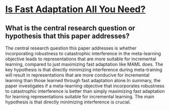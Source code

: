 # [Is Fast Adaptation All You Need?](https://arxiv.org/abs/1910.01705)

## What is the central research question or hypothesis that this paper addresses?

The central research question this paper addresses is whether incorporating robustness to catastrophic interference in the meta-learning objective leads to representations that are more suitable for incremental learning, compared to just maximizing fast adaptation like MAML does. The key hypothesis is that directly minimizing interference during meta-training will result in representations that are more conducive for incremental learning than those learned through fast adaptation alone.In summary, the paper investigates if a meta-learning objective that incorporates robustness to catastrophic interference is better than simply maximizing fast adaptation for learning representations suitable for incremental learning. The main hypothesis is that directly minimizing interference is crucial.
